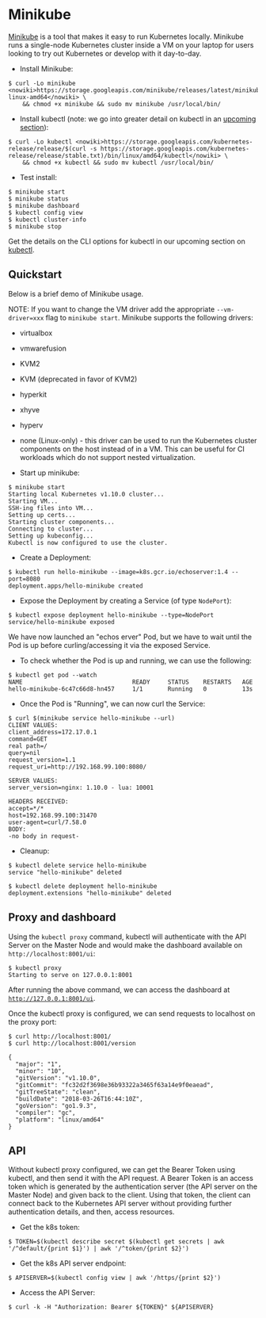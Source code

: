 # Minikube

[Minikube](https://github.com/kubernetes/minikube) is a tool that makes it easy to run Kubernetes locally. Minikube runs a single-node Kubernetes cluster inside a VM on your laptop for users looking to try out Kubernetes or develop with it day-to-day.

* Install Minikube:
```
$ curl -Lo minikube <nowiki>https://storage.googleapis.com/minikube/releases/latest/minikube-linux-amd64</nowiki> \
    && chmod +x minikube && sudo mv minikube /usr/local/bin/
```

* Install kubectl (note: we go into greater detail on kubectl in an [upcoming section](03_kubectl.md)):
```
$ curl -Lo kubectl <nowiki>https://storage.googleapis.com/kubernetes-release/release/$(curl -s https://storage.googleapis.com/kubernetes-release/release/stable.txt)/bin/linux/amd64/kubectl</nowiki> \
    && chmod +x kubectl && sudo mv kubectl /usr/local/bin/
```

* Test install:
```
$ minikube start
$ minikube status
$ minikube dashboard
$ kubectl config view
$ kubectl cluster-info
$ minikube stop
```

Get the details on the CLI options for kubectl in our upcoming section on [kubectl](03_kubectl).

## Quickstart

Below is a brief demo of Minikube usage.

NOTE: If you want to change the VM driver add the appropriate `--vm-driver=xxx` flag to `minikube start`. Minikube supports the following drivers:

* virtualbox
* vmwarefusion
* KVM2
* KVM (deprecated in favor of KVM2)
* hyperkit
* xhyve
* hyperv
* none (Linux-only) - this driver can be used to run the Kubernetes cluster components on the host instead of in a VM. This can be useful for CI workloads which do not support nested virtualization.

* Start up minikube:
```
$ minikube start
Starting local Kubernetes v1.10.0 cluster...
Starting VM...
SSH-ing files into VM...
Setting up certs...
Starting cluster components...
Connecting to cluster...
Setting up kubeconfig...
Kubectl is now configured to use the cluster.
```

* Create a Deployment:
```
$ kubectl run hello-minikube --image=k8s.gcr.io/echoserver:1.4 --port=8080
deployment.apps/hello-minikube created
```

* Expose the Deployment by creating a Service (of type `NodePort`):
```
$ kubectl expose deployment hello-minikube --type=NodePort
service/hello-minikube exposed
```

We have now launched an "echos erver" Pod, but we have to wait until the Pod is up before curling/accessing it via the exposed Service.

* To check whether the Pod is up and running, we can use the following:
```
$ kubectl get pod --watch
NAME                               READY     STATUS    RESTARTS   AGE
hello-minikube-6c47c66d8-hn457     1/1       Running   0          13s
```

* Once the Pod is "Running", we can now curl the Service:
```
$ curl $(minikube service hello-minikube --url)
CLIENT VALUES:
client_address=172.17.0.1
command=GET
real path=/
query=nil
request_version=1.1
request_uri=http://192.168.99.100:8080/

SERVER VALUES:
server_version=nginx: 1.10.0 - lua: 10001

HEADERS RECEIVED:
accept=*/*
host=192.168.99.100:31470
user-agent=curl/7.58.0
BODY:
-no body in request-
```

* Cleanup:
```
$ kubectl delete service hello-minikube
service "hello-minikube" deleted

$ kubectl delete deployment hello-minikube
deployment.extensions "hello-minikube" deleted
```

## Proxy and dashboard

Using the `kubectl proxy` command, kubectl will authenticate with the API Server on the Master Node and would make the dashboard available on <code>http://localhost:8001/ui</code>:
```
$ kubectl proxy
Starting to serve on 127.0.0.1:8001
```

After running the above command, we can access the dashboard at <code>http://127.0.0.1:8001/ui</code>.

Once the kubectl proxy is configured, we can send requests to localhost on the proxy port:
```
$ curl http://localhost:8001/
$ curl http://localhost:8001/version

{
  "major": "1",
  "minor": "10",
  "gitVersion": "v1.10.0",
  "gitCommit": "fc32d2f3698e36b93322a3465f63a14e9f0eaead",
  "gitTreeState": "clean",
  "buildDate": "2018-03-26T16:44:10Z",
  "goVersion": "go1.9.3",
  "compiler": "gc",
  "platform": "linux/amd64"
}
```

## API

Without kubectl proxy configured, we can get the Bearer Token using kubectl, and then send it with the API request. A Bearer Token is an access token which is generated by the authentication server (the API server on the Master Node) and given back to the client. Using that token, the client can connect back to the Kubernetes API server without providing further authentication details, and then, access resources.

* Get the k8s token:
```
$ TOKEN=$(kubectl describe secret $(kubectl get secrets | awk '/^default/{print $1}') | awk '/^token/{print $2}')
```

* Get the k8s API server endpoint:
```
$ APISERVER=$(kubectl config view | awk '/https/{print $2}')
```

* Access the API Server:
```
$ curl -k -H "Authorization: Bearer ${TOKEN}" ${APISERVER}
```
